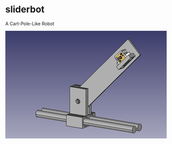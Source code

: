 # sliderbot
A Cart-Pole-Like Robot

![A barebones CAD render of sliderbot showcasing the joint arrangement, slider structure, and actuator placement](docs/readme-figs/sliderbot.png)
